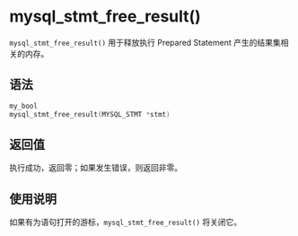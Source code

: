 mysql_stmt_free_result() 
=============================================

`mysql_stmt_free_result()` 用于释放执行 Prepared Statement 产生的结果集相关的内存。

语法 
-----------------------

```c
my_bool
mysql_stmt_free_result(MYSQL_STMT *stmt)
```



返回值 
------------------------

执行成功，返回零；如果发生错误，则返回非零。

使用说明 
-------------------------

如果有为语句打开的游标，`mysql_stmt_free_result()` 将关闭它。
